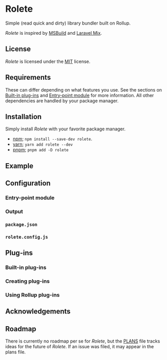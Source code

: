 # Rolete

Simple (read quick and dirty) library bundler built on Rollup.

_Rolete_ is inspired by [MSBuild](https://docs.microsoft.com/visualstudio/msbuild) and
[Laravel Mix](https://laravel-mix.com/).

## License

_Rolete_ is licensed under the [MIT](LICENSE) license.

## Requirements

These can differ depending on what features you use. See the sections on [Built-in plug-ins](#built-in-plug-ins) and
[Entry-point module](#entry-point-module) for more information. All other dependencies are handled by your package manager.

## Installation

Simply install _Rolete_ with your favorite package manager.
- [npm](https://www.npmjs.com/); `npm install --save-dev rolete`.
- [yarn](https://yarnpkg.com/); `yarn add rolete --dev`
- [pnpm](https://pnpm.js.org/); `pnpm add -D rolete`

## Example

## Configuration

### Entry-point module
### Output
### `package.json`
### `rolete.config.js`

## Plug-ins

### Built-in plug-ins
### Creating plug-ins
### Using Rollup plug-ins

## Acknowledgements

## Roadmap

There is currently no roadmap per se for _Rolete_, but the [PLANS](PLANS.md) file tracks ideas for the future of
_Rolete_. If an issue was filed, it may appear in the plans file.
